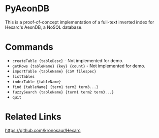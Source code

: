 # PyAeonDB

This is a proof-of-concept implementation of a full-text inverted index for Hexarc's AeonDB, a NoSQL database.

# Commands

- `createTable {tableDesc}` - Not implemented for demo.
- `getRows {tableName} {key} {count}` - Not implemented for demo.
- `importTable {tableName} {CSV filespec}`
- `listTables`
- `indexTable {tableName}`
- `find {tableName} {term1 term2 term3...}`
- `fuzzySearch {tableName} {term1 term2 term3...}`
- `quit`

# Related Links

https://github.com/kronosaur/Hexarc
